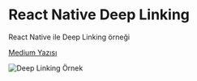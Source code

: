 # React Native Deep Linking
React Native ile Deep Linking örneği

[Medium Yazısı](https://medium.com/@yigitaybuga/react-native-ile-deep-linking-b0c947a6c91b?sk=5c6274596977ca8d72ef3155fc5494cd)

![Deep Linking Örnek](https://miro.medium.com/max/698/1*D1258lRFCBfZ3ORqy07Lgg.png)
